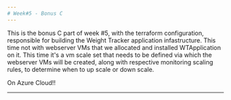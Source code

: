 ```yaml
---
# Week#5 - Bonus C
---
```

This is the bonus C part of week #5, with the terraform configuration, responsible for building the Weight Tracker application infastructure.
This time not with webserver VMs that we allocated and installed WTApplication on it.
This time it's a vm scale set that needs to be defined via which  the webserver VMs will be created, along with respective monitoring scaling rules, to determine when to up scale or down scale.

On Azure Cloud!!

---